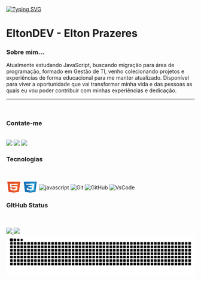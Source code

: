 [![Typing SVG](https://readme-typing-svg.demolab.com?font=Calistoga&weight=500&size=22&duration=4000&pause=1000&color=8CF71D&vCenter=true&width=500&lines=++%E2%8A%B9+Bem+vindo(a)+ao+meu+Perfil!😎+%CB%99%E1%B5%95%CB%99+%E2%8A%B9)](https://git.io/typing-svg)
<h1 align="left"> EltonDEV - Elton Prazeres</h1>
<h3 align="left">Sobre mim...</h3>
Atualmente estudando JavaScript, buscando migração para área de programação, formado em Gestão de TI, venho colecionando projetos e experiências de forma educacional para me manter atualizado. Disponível para viver a oportunidade que vai transformar minha vida e das pessoas as quais eu vou poder contribuir com minhas experiências e dedicação.
<br />
<hr>
<img align="right" alt="" height="220px" src="./src/Codying.gif">
<br>
<h3 align="left">Contate-me</h3>
<br>
<div align="left"> 
  <a href="https://www.youtube.com/channel/UCQyoVlZ1Ww9mmrpLIlg43Kg" target="_blank"><img src="https://img.shields.io/badge/YouTube-FF0000?style=for-the-badge&logo=youtube&logoColor=white" target="_blank"></a> 
  <a href = "mailto:elton.hime@gmail.com"><img src="https://img.shields.io/badge/-Gmail-%23333?style=for-the-badge&logo=gmail&logoColor=white" target="_blank"></a>
  <a href="https://www.linkedin.com/in/elton-prazeres-31404b91" target="_blank"><img src="https://img.shields.io/badge/-LinkedIn-%230077B5?style=for-the-badge&logo=linkedin&logoColor=white" target="_blank"></a>
</div>
<h3 align="left">Tecnologias</h3>
<br>
<div align="left" style="display: inline_block"><br>
  <img align="center" alt="HTML" height="30" width="40" src="https://raw.githubusercontent.com/devicons/devicon/master/icons/html5/html5-original.svg">
  <img align="center" alt="CSS" height="30" width="40" src="https://raw.githubusercontent.com/devicons/devicon/master/icons/css3/css3-original.svg">
 <img align="center" alt="javascript" height="30" width="40" src="https://cdn.jsdelivr.net/gh/devicons/devicon@latest/icons/javascript/javascript-plain.svg">
 <img align="center" alt="Git" height="30" width="40" src="https://cdn.jsdelivr.net/gh/devicons/devicon@latest/icons/git/git-original.svg">
 <img align="center" alt="GitHub" height="30" width="40" src="https://cdn.jsdelivr.net/gh/devicons/devicon@latest/icons/github/github-original-wordmark.svg">
 <img align="center" alt="VsCode" height="30" width="40" src="https://cdn.jsdelivr.net/gh/devicons/devicon@latest/icons/vscode/vscode-original.svg">
</div>
<h3 align="left">GItHub Status</h3>
<br>
<br>
 <div>
   <a href="https://github.com/Elton-Prazeres">
   <img height="180em" src="https://github-readme-stats.vercel.app/api?username=Elton-Prazeres&show_icons=true&theme=chartreuse-dark&include_all_commits=true&count_private=true"/>
   <img height="180em" src="https://github-readme-stats.vercel.app/api/top-langs/?username=Elton-Prazeres&layout=compact&langs_count=6&theme=chartreuse-dark"/>
</div>
<picture align="center">
  <source media="(prefers-color-scheme: dark)" srcset="https://raw.githubusercontent.com/Elton-Prazeres/Elton-Prazeres/output/github-contribution-grid-snake-dark.svg">
  <source media="(prefers-color-scheme: light)" srcset="https://raw.githubusercontent.com/Elton-Prazeres/Elton-Prazeres/output/github-contribution-grid-snake-dark.svg">
  <img align="center" alt="github contribution grid snake animation" src="https://raw.githubusercontent.com/Elton-Prazeres/Elton-Prazeres/output/github-contribution-grid-snake.svg">
</picture>
<br>
<br>
<br>


